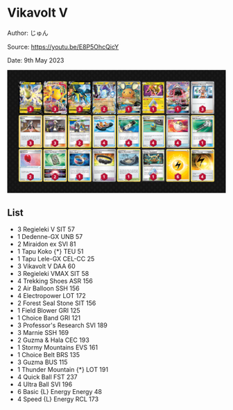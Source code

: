 # Vikavolt V

Author: じゅん

Source: <https://youtu.be/E8P5OhcQicY>

Date: 9th May 2023

![decklist](../images/../../images/SVI/Vikavolt%20V/2-%20Vikavolt%20V.png)

## List

* 3 Regieleki V SIT 57
* 1 Dedenne-GX UNB 57
* 2 Miraidon ex SVI 81
* 1 Tapu Koko {*} TEU 51
* 1 Tapu Lele-GX CEL-CC 25
* 3 Vikavolt V DAA 60
* 3 Regieleki VMAX SIT 58
* 4 Trekking Shoes ASR 156
* 2 Air Balloon SSH 156
* 4 Electropower LOT 172
* 2 Forest Seal Stone SIT 156
* 1 Field Blower GRI 125
* 1 Choice Band GRI 121
* 3 Professor's Research SVI 189
* 3 Marnie SSH 169
* 2 Guzma & Hala CEC 193
* 1 Stormy Mountains EVS 161
* 1 Choice Belt BRS 135
* 3 Guzma BUS 115
* 1 Thunder Mountain {*} LOT 191
* 4 Quick Ball FST 237
* 4 Ultra Ball SVI 196
* 6 Basic {L} Energy Energy 48
* 4 Speed {L} Energy RCL 173
